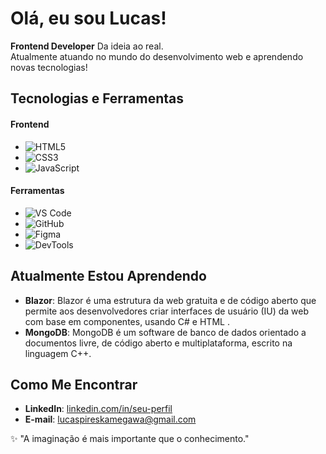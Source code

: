 # Olá, eu sou Lucas!

**Frontend Developer** Da ideia ao real.  
Atualmente atuando no mundo do desenvolvimento web e aprendendo novas tecnologias!


## **Tecnologias e Ferramentas**
#### Frontend
- ![HTML5](https://img.shields.io/badge/HTML5-E34F26?style=flat&logo=html5&logoColor=white) 
- ![CSS3](https://img.shields.io/badge/CSS3-1572B6?style=flat&logo=css3&logoColor=white) 
- ![JavaScript](https://img.shields.io/badge/JavaScript-F7DF1E?style=flat&logo=javascript&logoColor=white) 

#### Ferramentas
- ![VS Code](https://img.shields.io/badge/VS_Code-0078D4?style=flat&logo=visual-studio-code&logoColor=white) 
- ![GitHub](https://img.shields.io/badge/GitHub-181717?style=flat&logo=github&logoColor=white) 
- ![Figma](https://img.shields.io/badge/Figma-B023BD?style=flat&logo=figma&logoColor=white) 
- ![DevTools](https://img.shields.io/badge/DevTools-4CAF50?style=flat&logo=googlechrome&logoColor=white) 

## **Atualmente Estou Aprendendo**

- **Blazor**: Blazor é uma estrutura da web gratuita e de código aberto que permite aos desenvolvedores criar interfaces de usuário (IU) da web com base em componentes, usando C# e HTML .
- **MongoDB**: MongoDB é um software de banco de dados orientado a documentos livre, de código aberto e multiplataforma, escrito na linguagem C++.

## **Como Me Encontrar**

- **LinkedIn**: [linkedin.com/in/seu-perfil](https://linkedin.com/in/seu-perfil) 
- **E-mail**: lucaspireskamegawa@gmail.com

✨ "A imaginação é mais importante que o conhecimento."  
